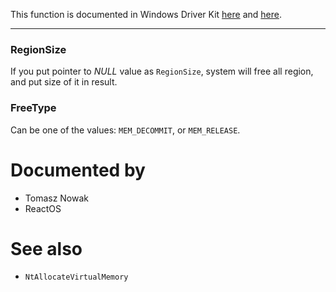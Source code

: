 This function is documented in Windows Driver Kit [here](https://learn.microsoft.com/en-us/windows-hardware/drivers/ddi/ntifs/nf-ntifs-ntfreevirtualmemory) and [here](https://learn.microsoft.com/en-us/windows-hardware/drivers/ddi/ntifs/nf-ntifs-zwfreevirtualmemory).

---

### RegionSize

If you put pointer to *NULL* value as `RegionSize`, system will free all region, and put size of it in result.

### FreeType

Can be one of the values:  `MEM_DECOMMIT`, or `MEM_RELEASE`.

# Documented by

* Tomasz Nowak
* ReactOS

# See also

* `NtAllocateVirtualMemory`
